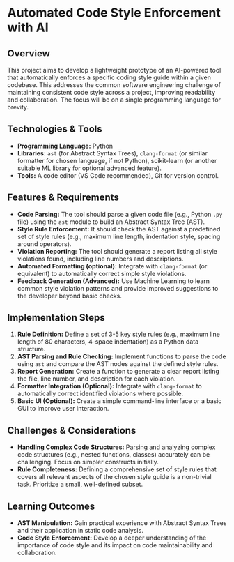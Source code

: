 # Automated Code Style Enforcement with AI

## Overview

This project aims to develop a lightweight prototype of an AI-powered tool that automatically enforces a specific coding style guide within a given codebase.  This addresses the common software engineering challenge of maintaining consistent code style across a project, improving readability and collaboration.  The focus will be on a single programming language for brevity.

## Technologies & Tools

* **Programming Language:** Python
* **Libraries:** `ast` (for Abstract Syntax Trees),  `clang-format` (or similar formatter for chosen language, if not Python), scikit-learn (or another suitable ML library for optional advanced feature).
* **Tools:**  A code editor (VS Code recommended), Git for version control.

## Features & Requirements

- **Code Parsing:**  The tool should parse a given code file (e.g., Python `.py` file) using the `ast` module to build an Abstract Syntax Tree (AST).
- **Style Rule Enforcement:**  It should check the AST against a predefined set of style rules (e.g., maximum line length, indentation style, spacing around operators).
- **Violation Reporting:** The tool should generate a report listing all style violations found, including line numbers and descriptions.
- **Automated Formatting (optional):**  Integrate with `clang-format` (or equivalent) to automatically correct simple style violations.
- **Feedback Generation (Advanced):**  Use Machine Learning to learn common style violation patterns and provide improved suggestions to the developer beyond basic checks.

## Implementation Steps

1. **Rule Definition:** Define a set of 3-5 key style rules (e.g., maximum line length of 80 characters, 4-space indentation) as a Python data structure.
2. **AST Parsing and Rule Checking:** Implement functions to parse the code using `ast` and compare the AST nodes against the defined style rules.
3. **Report Generation:** Create a function to generate a clear report listing the file, line number, and description for each violation.
4. **Formatter Integration (Optional):** Integrate with `clang-format` to automatically correct identified violations where possible.
5. **Basic UI (Optional):**  Create a simple command-line interface or a basic GUI to improve user interaction.


## Challenges & Considerations

- **Handling Complex Code Structures:**  Parsing and analyzing complex code structures (e.g., nested functions, classes) accurately can be challenging.  Focus on simpler constructs initially.
- **Rule Completeness:** Defining a comprehensive set of style rules that covers all relevant aspects of the chosen style guide is a non-trivial task. Prioritize a small, well-defined subset.

## Learning Outcomes

- **AST Manipulation:** Gain practical experience with Abstract Syntax Trees and their application in static code analysis.
- **Code Style Enforcement:** Develop a deeper understanding of the importance of code style and its impact on code maintainability and collaboration.

